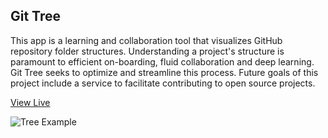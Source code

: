 ## Git Tree

This app is a learning and collaboration tool that visualizes GitHub repository folder structures. Understanding a project's structure is paramount to efficient on-boarding, fluid collaboration and deep learning. Git Tree seeks to optimize and streamline this process. Future goals of this project include a service to facilitate contributing to open source projects.

[View Live](https://git-tree.herokuapp.com)

![Tree Example](https://s3.amazonaws.com/lucyportfolio/projects/git-tree/tree.png)

